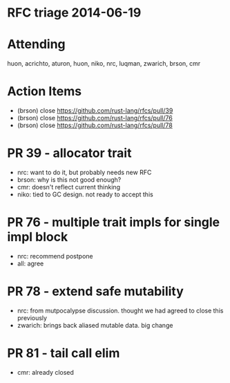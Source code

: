 # RFC triage 2014-06-19

# Attending

huon, acrichto, aturon, huon, niko, nrc, luqman, zwarich, brson, cmr

# Action Items

- (brson) close https://github.com/rust-lang/rfcs/pull/39
- (brson) close https://github.com/rust-lang/rfcs/pull/76
- (brson) close https://github.com/rust-lang/rfcs/pull/78

# PR 39 - allocator trait

- nrc: want to do it, but probably needs new RFC
- brson: why is this not good enough?
- cmr: doesn't reflect current thinking
- niko: tied to GC design. not ready to accept this

# PR 76 - multiple trait impls for single impl block

- nrc: recommend postpone
- all: agree

# PR 78 - extend safe mutability

- nrc: from mutpocalypse discussion. thought we had agreed to close this previously
- zwarich: brings back aliased mutable data. big change
# PR 81 - tail call elim

- cmr: already closed
